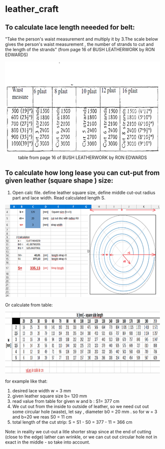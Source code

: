 # leather_craft
## To calculate lace length neeeded for belt: 
"Take the person's waist measurement and multiply it by 3.The scale below gives the person's waist measurement , the number
of strands to cut and the length of the strands" (from page 16 of BUSH LEATHERWORK by RON EDWARDS)

<p align="center"> <img src="https://github.com/2dof/leather_craft/blob/main/BUSH%20LEATHERWORK_Ron_edwards_1.png" width="700" height="300" />
<br> table from page 16 of BUSH LEATHERWORK by RON EDWARDS</p>

## To calculate how long lease you can cut-put from given leather (square shape ) size:

1. Open calc file. define leather square size, define middle cut-out radius part and  lace width. Read calculated length S.

<p align="center"> <img src="https://github.com/2dof/leather_craft/blob/main/calc_excel.png" width="600" height="300" />


Or calculate from table:
<p align="center"> <img src="https://github.com/2dof/leather_craft/blob/main/table_1.png" width="1200" height="200" />

for example like that:
1. desired lace width  w = 3  mm
2. given leather square size  b= 120 mm
3.  read value from table for given w and b :  S1= 377 cm
4.  We cut out from the inside  to outside of leather, so we need cut out some circular hole (waste), let say , diameter b0 = 20 mm .
   so for w = 3 and b=20 we reas S0 = 11 cm
5.  total length of the cut strip: S = S1 - S0 = 377 - 11 = 366 cm

Note: in reality we cut-out a litle shorter strap  since at the end of cutting (close to the edge) lather can wrinkle, or we can cut 
out circular hole  not in exact in the middle - so take into account. 
